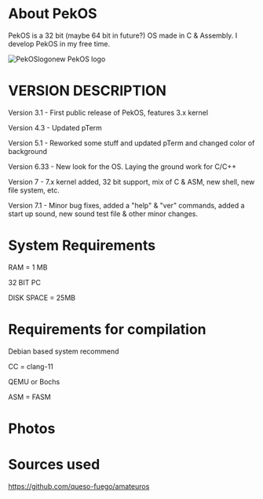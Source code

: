 
# About PekOS
PekOS is a 32 bit (maybe 64 bit in future?) OS made in C & Assembly. I develop PekOS in my free time.

![PekOSlogonew](https://user-images.githubusercontent.com/94230991/149319315-a9a305ab-6b3d-4501-a50e-cd7600890cb8.png)  PekOS logo

# VERSION DESCRIPTION

Version 3.1  - First public release of PekOS, features 3.x kernel

Version 4.3  - Updated pTerm

Version 5.1  - Reworked some stuff and updated pTerm and changed color of background

Version 6.33 - New look for the OS. Laying the ground work for C/C++

Version 7    - 7.x kernel added, 32 bit support, mix of C & ASM, new shell, new file system, etc.

Version 7.1  - Minor bug fixes, added a "help" & "ver" commands, added a start up sound, new sound test file & other minor changes.

# System Requirements

RAM = 1 MB

32 BIT PC

DISK SPACE = 25MB

# Requirements for compilation

Debian based system recommend

CC = clang-11

QEMU or Bochs

ASM = FASM

# Photos

# Sources used
https://github.com/queso-fuego/amateuros
